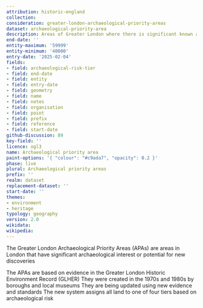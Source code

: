 ```yaml
---
attribution: historic-england
collection: 
consideration: greater-london-archaeological-priority-areas
dataset: archaeological-priority-area
description: Areas of Greater London where there is significant known archaeological interest or potential for new discoveries
end-date: ''
entity-maximum: '59999'
entity-minimum: '40000'
entry-date: '2025-02-04'
fields:
- field: archaeological-risk-tier
- field: end-date
- field: entity
- field: entry-date
- field: geometry
- field: name
- field: notes
- field: organisation
- field: point
- field: prefix
- field: reference
- field: start-date
github-discussion: 89
key-field: ''
licence: ogl3
name: Archaeological priority area
paint-options: '{ "colour": "#c9ada7", "opacity": 0.2 }'
phase: live
plural: Archaeological priority areas
prefix: ''
realm: dataset
replacement-dataset: ''
start-date: ''
themes:
- environment
- heritage
typology: geography
version: 2.0
wikidata: 
wikipedia: 
---
```


The Greater London Archaeological Priority Areas (APAs) are areas in London that have significant archaeological interest or potential for new discoveries

The APAs are based on evidence in the Greater London Historic Environment Record (GLHER)
They were created in the 1970s and 1980s by boroughs and local museums
They are being updated using new evidence and standards
The new system assigns all land to one of four tiers based on archaeological risk
